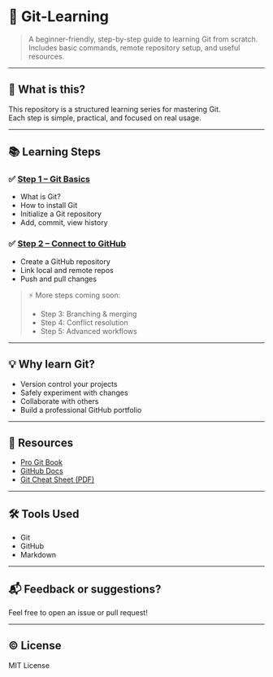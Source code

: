 # 📘 Git-Learning

> A beginner-friendly, step-by-step guide to learning Git from scratch.  
> Includes basic commands, remote repository setup, and useful resources.

---

## 📌 What is this?

This repository is a structured learning series for mastering Git.  
Each step is simple, practical, and focused on real usage.

---

## 📚 Learning Steps

### ✅ [Step 1 – Git Basics](./step1.md)
- What is Git?
- How to install Git
- Initialize a Git repository
- Add, commit, view history

### ✅ [Step 2 – Connect to GitHub](./step2.md)
- Create a GitHub repository
- Link local and remote repos
- Push and pull changes

> ⚡️ More steps coming soon:
> - Step 3: Branching & merging  
> - Step 4: Conflict resolution  
> - Step 5: Advanced workflows  

---

## 💡 Why learn Git?

- Version control your projects
- Safely experiment with changes
- Collaborate with others
- Build a professional GitHub portfolio

---

## 🔗 Resources

- [Pro Git Book](https://git-scm.com/book/en/v2)
- [GitHub Docs](https://docs.github.com/en)
- [Git Cheat Sheet (PDF)](https://education.github.com/git-cheat-sheet-education.pdf)

---

## 🛠 Tools Used

- Git
- GitHub
- Markdown

---

## 📬 Feedback or suggestions?

Feel free to open an issue or pull request!

---

## ©️ License

MIT License
